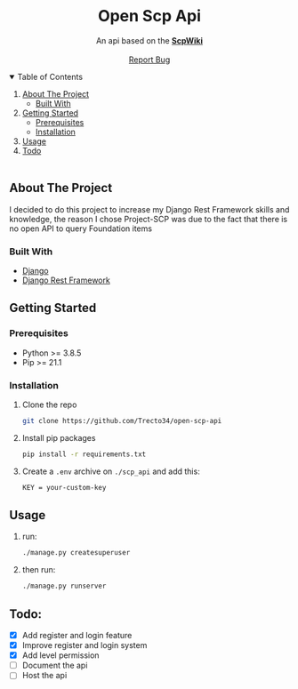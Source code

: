<br />
<p align="center">

  <h1 align="center">Open Scp Api</h3>

  <p align="center">
    An api based on the <a href='http://scp-wiki.wikidot.com'><strong>ScpWiki</strong></a>
    <br />
    <br />
    <a href="https://github.com/Trecto34/open-scp-api/issues">Report Bug</a>

  </p>
</p>

<!-- TABLE OF CONTENTS -->
<details open="open">
  <summary>Table of Contents</summary>
  <ol>
    <li>
      <a href="#about-the-project">About The Project</a>
      <ul>
        <li><a href="#built-with">Built With</a></li>
      </ul>
    </li>
    <li>
      <a href="#getting-started">Getting Started</a>
      <ul>
        <li><a href="#prerequisites">Prerequisites</a></li>
        <li><a href="#installation">Installation</a></li>
      </ul>
    </li>
    <li><a href="#usage">Usage</a></li>
    <li><a href="#todo">Todo</a></li>
    <br/>
  </ol>
</details>

<!-- ABOUT THE PROJECT -->

## About The Project

I decided to do this project to increase my Django Rest Framework skills and knowledge, the reason I chose Project-SCP was due to the fact that there is no open API to query Foundation items

### Built With

- [Django](https://www.djangoproject.com)
- [Django Rest Framework](https://www.django-rest-framework.org)

<!-- GETTING STARTED -->

## Getting Started

### Prerequisites

- Python >= 3.8.5
- Pip >= 21.1

### Installation

1. Clone the repo
   ```sh
   git clone https://github.com/Trecto34/open-scp-api
   ```
2. Install pip packages
   ```sh
   pip install -r requirements.txt
   ```
3. Create a `.env` archive on `./scp_api` and add this:
   ```sh
   KEY = your-custom-key
   ```

<!-- USAGE EXAMPLES -->

## Usage

1. run:

   ```sh
   ./manage.py createsuperuser
   ```

2. then run:
   ```sh
   ./manage.py runserver
   ```

## Todo:
- [x] Add register and login feature
- [x] Improve register and login system
- [x] Add level permission
- [ ] Document the api
- [ ] Host the api